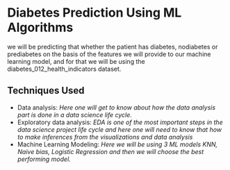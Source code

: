# Diabetes Prediction Using ML Algorithms

we will be predicting that whether the patient has diabetes, nodiabetes or prediabetes on the basis of the features we will provide to our machine learning model, and for that we will be using the diabetes_012_health_indicators dataset.

## Techniques Used
- Data analysis: *Here one will get to know about how the data analysis part is done in a data science life cycle.*
- Exploratory data analysis: *EDA is one of the most important steps in the data science project life cycle and here one will need to know that how to make inferences from the visualizations and data analysis*
- Machine Learning Modeling: *Here we will be using 3 ML models KNN, Naive bias, Logistic Regression and then we will choose the best performing model.*

